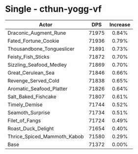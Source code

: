 # Single - cthun-yogg-vf
| Actor | DPS | Increase |
|---|:---:|:---:|
|Draconic_Augment_Rune|71975|0.84%|
|Fated_Fortune_Cookie|71936|0.79%|
|Thousandbone_Tongueslicer|71891|0.73%|
|Feisty_Fish_Sticks|71872|0.70%|
|Sizzling_Seafood_Medley|71869|0.70%|
|Great_Cerulean_Sea|71846|0.66%|
|Revenge_Served_Cold|71838|0.65%|
|Aromatic_Seafood_Platter|71826|0.64%|
|Salt_Baked_Fishcake|71807|0.61%|
|Timely_Demise|71744|0.52%|
|Seamoth_Surprise|71734|0.51%|
|Filet_of_Fangs|71724|0.49%|
|Roast_Duck_Delight|71654|0.40%|
|Thrice_Spiced_Mammoth_Kabob|71580|0.29%|
|Base|71372|0.00%|
